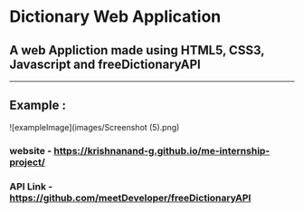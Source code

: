# **Dictionary Web Application** 

## A web Appliction made using HTML5, CSS3, Javascript and freeDictionaryAPI

-------------------------------------------------------------------------

## Example :

![exampleImage](images/Screenshot (5).png)

### **website** - https://krishnanand-g.github.io/me-internship-project/ 

### **API Link** - https://github.com/meetDeveloper/freeDictionaryAPI
